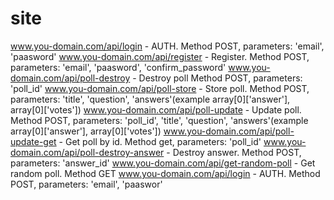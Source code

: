 # site

www.you-domain.com/api/login - AUTH. Method POST, parameters: 'email', 'paasword'
www.you-domain.com/api/register - Register. Method POST, parameters: 'email', 'paasword', 'confirm_password'
www.you-domain.com/api/poll-destroy - Destroy poll Method POST, parameters: 'poll_id'
www.you-domain.com/api/poll-store - Store poll. Method POST, parameters: 'title', 'question', 'answers'(example array[0]['answer'], array[0]['votes'])
www.you-domain.com/api/poll-update - Update poll. Method POST, parameters: 'poll_id', 'title', 'question', 'answers'(example array[0]['answer'], array[0]['votes'])
www.you-domain.com/api/poll-update-get - Get poll by id. Method get, parameters: 'poll_id'
www.you-domain.com/api/poll-destroy-answer - Destroy answer. Method POST, parameters: 'answer_id'
www.you-domain.com/api/get-random-poll - Get random poll. Method GET
www.you-domain.com/api/login - AUTH. Method POST, parameters: 'email', 'paaswor'
